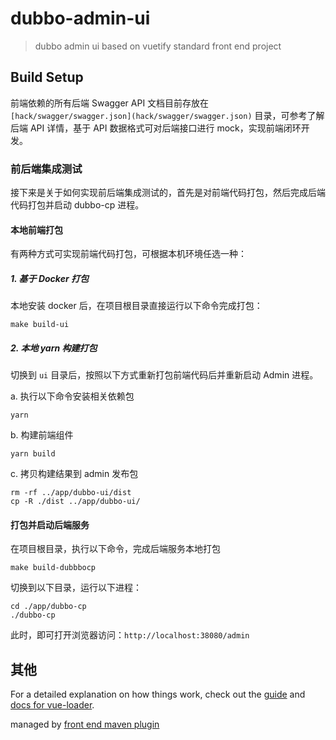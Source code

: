 # dubbo-admin-ui

> dubbo admin ui based on vuetify
> standard front end project

## Build Setup

前端依赖的所有后端 Swagger API 文档目前存放在 `[hack/swagger/swagger.json](hack/swagger/swagger.json)` 目录，可参考了解后端 API 详情，基于 API 数据格式可对后端接口进行 mock，实现前端闭环开发。

### 前后端集成测试
接下来是关于如何实现前后端集成测试的，首先是对前端代码打包，然后完成后端代码打包并启动 dubbo-cp 进程。

#### 本地前端打包
有两种方式可实现前端代码打包，可根据本机环境任选一种：

##### 1. 基于 Docker 打包
本地安装 docker 后，在项目根目录直接运行以下命令完成打包：

```shell
make build-ui
```

##### 2. 本地 yarn 构建打包
切换到 `ui` 目录后，按照以下方式重新打包前端代码后并重新启动 Admin 进程。

a. 执行以下命令安装相关依赖包
```shell
yarn
```

b. 构建前端组件

```shell
yarn build
```

c. 拷贝构建结果到 admin 发布包

```shell
rm -rf ../app/dubbo-ui/dist
cp -R ./dist ../app/dubbo-ui/
```

#### 打包并启动后端服务
在项目根目录，执行以下命令，完成后端服务本地打包

```shell
make build-dubbbocp
```

切换到以下目录，运行以下进程：

```shell
cd ./app/dubbo-cp
./dubbo-cp
```

此时，即可打开浏览器访问：`http://localhost:38080/admin`

## 其他

For a detailed explanation on how things work, check out the [guide](http://vuejs-templates.github.io/webpack/) and [docs for vue-loader](http://vuejs.github.io/vue-loader).

managed by [front end maven plugin](https://github.com/eirslett/frontend-maven-plugin)

